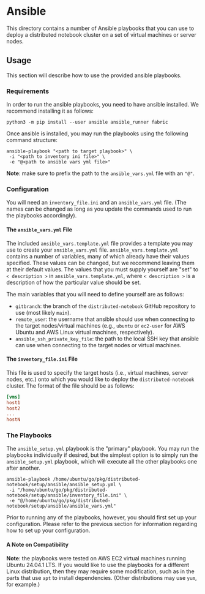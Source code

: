 # Ansible
This directory contains a number of Ansible playbooks that you can use to deploy a distributed notebook cluster on a set of virtual machines or server nodes.

## Usage

This section will describe how to use the provided ansible playbooks.

### Requirements

In order to run the ansible playbooks, you need to have ansible installed. We recommend installing it as follows:
``` shell
python3 -m pip install --user ansible ansible_runner fabric 
```

Once ansible is installed, you may run the playbooks using the following command structure:
``` shell 
ansible-playbook "<path to target playbook>" \
 -i "<path to inventory ini file>" \
 -e "@<path to ansible vars yml file>"
```

**Note**: make sure to prefix the path to the `ansible_vars.yml` file with an `"@"`.

### Configuration

You will need an `inventory_file.ini` and an `ansible_vars.yml` file. 
(The names can be changed as long as you update the commands used to run the playbooks accordingly).

#### The `ansible_vars.yml` File

The included `ansible_vars.template.yml` file provides a template you may use to create your `ansible_vars.yml` file. 
`ansible_vars.template.yml` contains a number of variables, many of which already have their values specified. These
values can be changed, but we recommend leaving them at their default values. The values that you must supply yourself
are "set" to `< description >` in `ansible_vars.template.yml`, where `< description >` is a description of how the
particular value should be set.

The main variables that you will need to define yourself are as follows:
- `gitbranch`: the branch of the `distributed-notebook` GitHub repository to use (most likely `main`).
- `remote_user`: the username that ansible should use when connecting to the target nodes/virtual machines (e.g., `ubuntu` or `ec2-user` for AWS Ubuntu and AWS Linux virtual machines, respectively).
- `ansible_ssh_private_key_file`: the path to the local SSH key that ansible can use when connecting to the target nodes or virtual machines.

#### The `inventory_file.ini` File 

This file is used to specify the target hosts (i.e., virtual machines, server nodes, etc.) onto which you would like to 
deploy the `distributed-notebook` cluster. The format of the file should be as follows:
``` ini
[vms]
host1
host2
...
hostN
```

### The Playbooks

The `ansible_setup.yml` playbook is the "primary" playbook. You may run the playbooks individually if desired, but the
simplest option is to simply run the `ansible_setup.yml` playbook, which will execute all the other playbooks one
after another.

``` shell 
ansible-playbook /home/ubuntu/go/pkg/distributed-notebook/setup/ansible/ansible_setup.yml \
 -i "/home/ubuntu/go/pkg/distributed-notebook/setup/ansible/inventory_file.ini" \
 -e "@/home/ubuntu/go/pkg/distributed-notebook/setup/ansible/ansible_vars.yml"
```

Prior to running any of the playbooks, however, you should first set up your configuration. Please refer to the previous
section for information regarding how to set up your configuration.

#### A Note on Compatibility

**Note**: the playbooks were tested on AWS EC2 virtual machines running Ubuntu 24.04.1 LTS. If you would like to use 
the playbooks for a different Linux distribution, then they may require some modification, such as in the parts that 
use `apt` to install dependencies. (Other distributions may use `yum`, for example.)